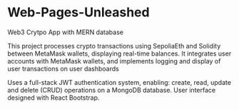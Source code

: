 # Web-Pages-Unleashed

Web3 Crytpo App with MERN database

This project processes crypto transactions using SepoliaEth and Solidity between MetaMask wallets, displaying real-time balances. It integrates user accounts with MetaMask wallets, and implements logging and display of user transactions on user dashboards

Uses a full-stack JWT authentication system, enabling: create, read, update and delete (CRUD) operations on a MongoDB database. User interface designed with React Bootstrap.